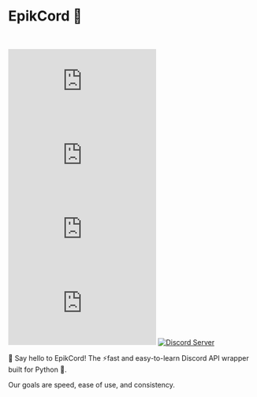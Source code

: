 # **EpikCord 👋**
<br>

[![GitHub stars](https://img.shields.io/github/stars/EpikCord/EpikCord.py)](https://github.com/EpikCord/EpikCord.py/stargazers)
[![GitHub issues](https://img.shields.io/github/issues/EpikCord/EpikCord.py)](https://github.com/EpikCord/EpikCord.py/issues)
[![GitHub forks](https://img.shields.io/github/forks/EpikCord/EpikCord.py)](https://github.com/EpikCord/EpikCord.py/network)
[![GitHub stars](https://img.shields.io/github/stars/EpikCord/EpikCord.py)](https://github.com/EpikCord/EpikCord.py/stargazers)
[![Discord Server](https://img.shields.io/badge/Discord-EpikCord-7289DA.svg?logo=discord)](https://discord.gg/EpikCord)


🚀 Say hello to EpikCord! The ⚡fast and easy-to-learn Discord API wrapper built for Python 🐍. 

Our goals are speed, ease of use, and consistency.
